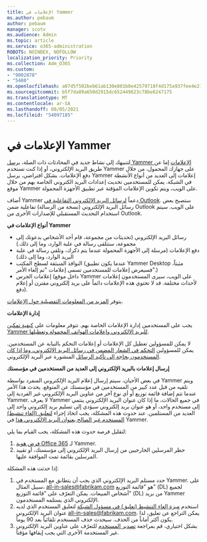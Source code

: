 ```yaml
---
title: الإعلامات في Yammer
ms.author: pebaum
author: pebaum
manager: scotv
ms.audience: Admin
ms.topic: article
ms.service: o365-administration
ROBOTS: NOINDEX, NOFOLLOW
localization_priority: Priority
ms.collection: Adm_O365
ms.custom:
- "9002878"
- "5480"
ms.openlocfilehash: a07d5f502beb61ab130e801b0e42579718f4d175a937fee4e21ab9f7339dbffd
ms.sourcegitcommit: b5f7da89a650d2915dc652449623c78be6247175
ms.translationtype: MT
ms.contentlocale: ar-SA
ms.lasthandoff: 08/05/2021
ms.locfileid: "54097185"
---
```

# <a name="notifications-in-yammer"></a>الإعلامات في Yammer

لتنبيهك إلى نشاط جديد في المحادثات ذات الصلة، [يرسل Yammer الإعلامات](https://support.microsoft.com/en-gb/office/enable-or-disable-yammer-email-and-phone-notifications-93e530e0-189f-4768-8f28-7683d48cc996) إما عن طريق البريد الإلكتروني، أو إذا كنت تستخدم Yammer على جهازك المحمول، من خلال دفع الإعلامات. بشكل افتراضي، يرسل Yammer إعلامات إلى العديد من أنواع الأنشطة في الشبكة. يمكن للمستخدمين تحديث إعدادات البريد الكتروني الخاصة بهم من خلال موقع Yammer على الويب، ويتم تكوين الإعلامات المؤقتة عبر تطبيق الأجهزة المحمولة. 

أضاف Yammer دعماً [لرسائل البريد الإلكتروني التفاعلية في Outlook](https://techcommunity.microsoft.com/t5/outlook-blog/interactive-yammer-emails-in-outlook-on-the-web-are-here/ba-p/1209420). ستصبح بعض رسائل البريد الإلكتروني (نسخة من الرسالة) تفاعلية ضمن Outlook على الويب. سيتم استخدام التحديث المستقبلي للإصدارات الأخرى من Outlook.

**أنواع الإعلامات في Yammer**

- رسائل البريد الإلكتروني (تحديثات من مجموعة، قام أحد الأشخاص بدعوتك إلى مجموعة، ستتلقى رسالة في علبة الوارد، وما إلى ذلك.)
- دفع الإعلامات (مرسلة إلى الأجهزة المحمولة عندما يتم ذكرك، وتلقي رسالة في علبة البريد الوارد، وما إلى ذلك)
- النوافذ المنبثقة لسطح المكتب (عندما يكون تطبيق Yammer Desktop مثبتاً، فسيعرض إعلامات للمستخدمين تسمى إعلامات "تم إلغاء الأمر".)
- إعلامات الجرس (داخل موقع Yammer على الويب، سيرى المستخدمون إعلامات لأحداث مختلفة. قد لا تحتوي هذه الإعلامات دائماً على بريد إلكتروني مقترن أو إعلام دفع).

يتوفر [المزيد من المعلومات التفصيلية حول الإعلامات](https://support.microsoft.com/en-gb/office/enable-or-disable-yammer-email-and-phone-notifications-93e530e0-189f-4768-8f28-7683d48cc996).

**إدارة الإعلامات**

يجب على المستخدمين إدارة الإعلامات الخاصة بهم. تتوفر معلومات على [كيفية تمكين Yammer للبريد الإلكتروني وإعلامات الهواتف المحمولة وتعطيلها](https://support.microsoft.com/en-gb/office/enable-or-disable-yammer-email-and-phone-notifications-93e530e0-189f-4768-8f28-7683d48cc996). 

لا يمكن للمسؤولين تعطيل كل الإعلامات أو إعلامات التحكم بالنيابة عن المستخدمين. يمكن للمسؤولين [التحكم في الشعار المضمن في رسائل البريد الإلكتروني، وما إذا كان المستخدمون بحاجة إلى تأكيد الرسائل](https://docs.microsoft.com/yammer/configure-your-yammer-network/configure-email-and-yammer) المنشورة عبر البريد الإلكتروني.

**إرسال إعلامات بالبريد الإلكتروني إلى العديد من المستخدمين في مؤسستك**

في بعض الأحيان، سيتم إرسال إعلام البريد الإلكتروني المنفرد بواسطة Yammer ويتم تلقيه من قبل عدد كبير من المستخدمين في مؤسستك عن المتوقع. يحدث هذا الأمر عندما تتم إضافة قائمة توزيع أو أي نوع آخر من عناوين البريد الإلكتروني غير الفردية إلى Yammer. لا يعرف Yammer في جميع الحالات، ما إذا كان عنوان البريد الإلكتروني ينتمي إلى مستخدم واحد، أو هو عنوان بريد إلكتروني سيؤدي إلى تسليم بريد إلكتروني واحد إلى العديد من المستلمين. عند حدوث هذه المشكلة، يجب اتخاذ إجراء [لتعليق (إلغاء تنشيط) المستخدم غير الصالح بعنوان البريد الإلكتروني هذا](https://docs.microsoft.com/yammer/manage-yammer-users/add-block-or-remove-users#remove-users) في Yammer. 

لتقليل فرصة حدوث هذه المشكلة، يجب القيام بما يلي:

1. [فرض هوية Office 365](https://docs.microsoft.com/yammer/configure-your-yammer-network/enforce-office-365-identity) لـ Yammer.
2. حظر المرسلين الخارجيين من إرسال البريد الإلكتروني إلى مؤسستك، أو تقييد المرسلين بقائمة تمت الموافقة عليها.

إذا حدثت هذه المشكلة:

1. حدد مستلم البريد الإلكتروني الذي يجب أن يتطابق مع المستخدم في Yammer. على سبيل المثال، all-in-sales@fabrikam.com هو "قائمة التوزيع" (DL) لجميع أشخاص المبيعات. يمكن التعرّف على "قائمة التوزيع" (DL) من بريد Yammer الإلكتروني الذي يستلمه المستخدمون.
2. استخدم [ميزة إلغاء التنشيط (تعليق) في مسؤول الشبكة](https://docs.microsoft.com/yammer/manage-yammer-users/add-block-or-remove-users#remove-users) لتعليق المستخدم الذي لديه عنوان البريد الإلكتروني all-in-sales@fabrikam.com. يمكن التراجع عن تعليق، لذا يكون أكثر أماناً من الحذف. سيحدث حذف المستخدم تلقائياً بعد 90 يوماً.
3. بشكل اختياري، قم بمراجعة [تصدير المستخدم](https://docs.microsoft.com/yammer/manage-security-and-compliance/export-yammer-enterprise-data#ExportUsers) للتعرّف على عناوين البريد الإلكتروني غير المستخدمة الأخرى التي يجب إيقافها مؤقتاً.
